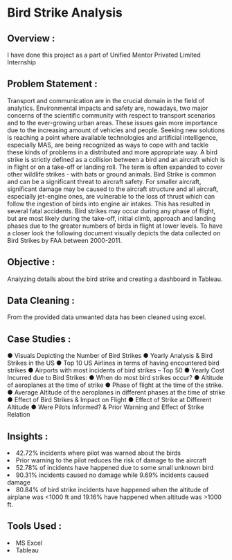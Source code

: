 # Bird Strike Analysis

## Overview :
  I have done this project as a part of Unified Mentor Privated Limited Internship

## Problem Statement :
  Transport and communication are in the crucial domain in the field of analytics.
Environmental impacts and safety are, nowadays, two major concerns of the scientific
community with respect to transport scenarios and to the ever-growing urban areas.
These issues gain more importance due to the increasing amount of vehicles and
people. Seeking new solutions is reaching a point where available technologies and
artificial intelligence, especially MAS, are being recognized as ways to cope with and
tackle these kinds of problems in a distributed and more appropriate way.
  A bird strike is strictly defined as a collision between a bird and an aircraft which is in
flight or on a take-off or landing roll. The term is often expanded to cover other wildlife
strikes - with bats or ground animals. Bird Strike is common and can be a significant
threat to aircraft safety. For smaller aircraft, significant damage may be caused to the
aircraft structure and all aircraft, especially jet-engine ones, are vulnerable to the loss
of thrust which can follow the ingestion of birds into engine air intakes. This has
resulted in several fatal accidents.
  Bird strikes may occur during any phase of flight, but are most likely during the
take-off, initial climb, approach and landing phases due to the greater numbers of birds
in flight at lower levels. To have a closer look the following document visually depicts
the data collected on Bird Strikes by FAA between 2000-2011.

## Objective :
  Analyzing details about the bird strike and creating a dashboard in Tableau.
  
## Data Cleaning :
   From the provided data unwanted data has been cleaned using excel.

## Case Studies :
  ● Visuals Depicting the Number of Bird Strikes
  ● Yearly Analysis & Bird Strikes in the US
  ● Top 10 US Airlines in terms of having encountered bird strikes
  ● Airports with most incidents of bird strikes – Top 50
  ● Yearly Cost Incurred due to Bird Strikes:
  ● When do most bird strikes occur?
  ● Altitude of aeroplanes at the time of strike
  ● Phase of flight at the time of the strike.
  ● Average Altitude of the aeroplanes in different phases at the time of strike
  ● Effect of Bird Strikes & Impact on Flight
  ● Effect of Strike at Different Altitude
  ● Were Pilots Informed? & Prior Warning and Effect of Strike Relation

## Insights :
  <li>42.72% incidents where pilot was warned about the birds</li>
  <li>Prior warning to the pilot reduces the risk of damage to the aircraft</li>
  <li>52.78% of incidents have happened due to some small unknown bird</li>
  <li>90.31% incidents caused no damage while 9.69% incidents caused damage</li>
  <li>80.84% of bird strike incidents have happened when the altitude of airplane was <1000 ft and 19.16% have happened when altitude was >1000 ft.</li>

## Tools Used :
  <li>MS Excel</li>
  <li>Tableau</li>
  
